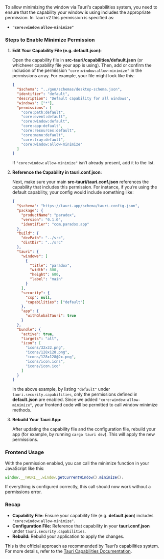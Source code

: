 To allow minimizing the window via Tauri's capabilities system, you need to ensure that the capability your window is using includes the appropriate permission. In Tauri v2 this permission is specified as:

- **`"core:window:allow-minimize"`**

### Steps to Enable Minimize Permission

1. **Edit Your Capability File (e.g. default.json):**

   Open the capability file in **src-tauri/capabilities/default.json** (or whichever capability file your app is using). Then, add or confirm the inclusion of the permission `"core:window:allow-minimize"` in the permissions array. For example, your file might look like this:

   ```json
   {
     "$schema": "../gen/schemas/desktop-schema.json",
     "identifier": "default",
     "description": "Default capability for all windows",
     "windows": ["*"],
     "permissions": [
       "core:path:default",
       "core:event:default",
       "core:window:default",
       "core:app:default",
       "core:resources:default",
       "core:menu:default",
       "core:tray:default",
       "core:window:allow-minimize"
     ]
   }
   ```

   If `"core:window:allow-minimize"` isn’t already present, add it to the list.

2. **Reference the Capability in tauri.conf.json:**

   Next, make sure your main **src-tauri/tauri.conf.json** references the capability that includes this permission. For instance, if you’re using the default capability, your config would include something like:

   ```json
   {
     "$schema": "https://tauri.app/schema/tauri-config.json",
     "package": {
       "productName": "paradox",
       "version": "0.1.0",
       "identifier": "com.paradox.app"
     },
     "build": {
       "devPath": "../src",
       "distDir": "../src"
     },
     "tauri": {
       "windows": [
         {
           "title": "paradox",
           "width": 800,
           "height": 600,
           "label": "main"
         }
       ],
       "security": {
         "csp": null,
         "capabilities": ["default"]
       },
       "app": {
         "withGlobalTauri": true
       }
     },
     "bundle": {
       "active": true,
       "targets": "all",
       "icon": [
         "icons/32x32.png",
         "icons/128x128.png",
         "icons/128x128@2x.png",
         "icons/icon.icns",
         "icons/icon.ico"
       ]
     }
   }
   ```

   In the above example, by listing `"default"` under `tauri.security.capabilities`, only the permissions defined in **default.json** are enabled. Since we added `"core:window:allow-minimize"`, your frontend code will be permitted to call window minimize methods.

3. **Rebuild Your Tauri App:**

   After updating the capability file and the configuration file, rebuild your app (for example, by running `cargo tauri dev`). This will apply the new permissions.

### Frontend Usage

With the permission enabled, you can call the minimize function in your JavaScript like this:

```js
window.__TAURI__.window.getCurrentWindow().minimize();
```

If everything is configured correctly, this call should now work without a permissions error.

### Recap

- **Capability File:** Ensure your capability file (e.g. **default.json**) includes `"core:window:allow-minimize"`.
- **Configuration File:** Reference that capability in your **tauri.conf.json** under `tauri.security.capabilities`.
- **Rebuild:** Rebuild your application to apply the changes.

This is the official approach as recommended by Tauri’s capabilities system. For more details, refer to the [Tauri Capabilities Documentation](https://tauri.app/v2/guides/configuration/capabilities/).

